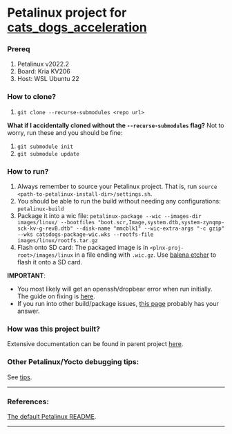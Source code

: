 # Petalinux project for [cats_dogs_acceleration](https://github.com/jona1115/cats_dogs_acceleration)

### Prereq
1. Petalinux v2022.2
2. Board: Kria KV206
3. Host: WSL Ubuntu 22

### How to clone?
1. `git clone --recurse-submodules <repo url>`

**What if I accidentally cloned without the `--recurse-submodules` flag?** Not to worry, run these and you should be fine:
1. `git submodule init`
2. `git submodule update`

### How to run?
1. Always remember to source your Petalinux project. That is, run `source <path-to-petalinux-install-dir>/settings.sh`.
2. You should be able to run the build without needing any configurations: `petalinux-build`
3. Package it into a wic file: `petalinux-package --wic --images-dir images/linux/ --bootfiles "boot.scr,Image,system.dtb,system-zynqmp-sck-kv-g-revB.dtb" --disk-name "mmcblk1" --wic-extra-args "-c gzip" --wks catsdogs-package-wic.wks --rootfs-file images/linux/rootfs.tar.gz`
4. Flash onto SD card: The packaged image is in `<plnx-proj-root>/images/linux` in a file ending with `.wic.gz`. Use [balena etcher](https://etcher.balena.io/) to flash it onto a SD card.

**IMPORTANT**:
- You most likely will get an openssh/dropbear error when run initially. The guide on fixing is [here](https://github.com/jona1115/cats_dogs_acceleration/blob/main/documentations/vivadoTRD_and_Petalinux/README.md#openssh).
- If you run into other build/package issues, [this page](https://github.com/jona1115/cats_dogs_acceleration/blob/main/documentations/vivadoTRD_and_Petalinux/README.md) probably has your answer.

### How was this project built?
Extensive documentation can be found in parent project [here](https://github.com/jona1115/cats_dogs_acceleration/blob/main/documentations/vivadoTRD_and_Petalinux/README.md).

### Other Petalinux/Yocto debugging tips:
See [tips](https://github.com/jona1115/cats_dogs_acceleration_petalinux/blob/main/tips.md).

***

### References:
[The default Petalinux README](https://github.com/jona1115/cats_dogs_acceleration_petalinux/blob/main/README).

***

